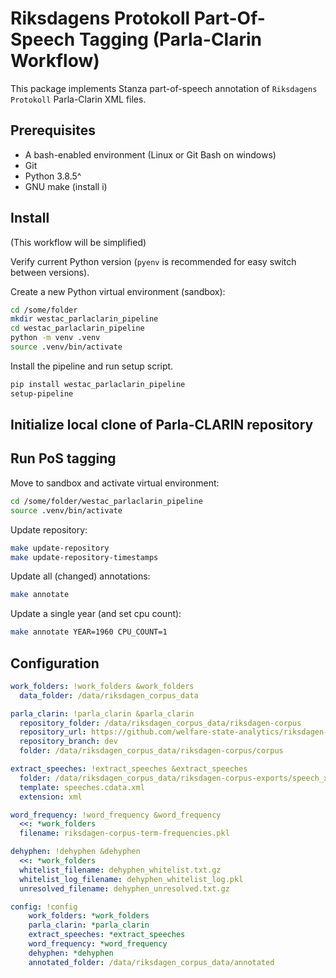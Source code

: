 # Riksdagens Protokoll Part-Of-Speech Tagging (Parla-Clarin Workflow)

This package implements Stanza part-of-speech annotation of `Riksdagens Protokoll` Parla-Clarin XML files.

## Prerequisites

- A bash-enabled environment (Linux or Git Bash on windows)
- Git
- Python 3.8.5^
- GNU make (install i)

## Install

(This workflow will be simplified)

Verify current Python version (`pyenv` is recommended for easy switch between versions).

Create a new Python virtual environment (sandbox):

```bash
cd /some/folder
mkdir westac_parlaclarin_pipeline
cd westac_parlaclarin_pipeline
python -m venv .venv
source .venv/bin/activate
```

Install the pipeline and run setup script.

```bash
pip install westac_parlaclarin_pipeline
setup-pipeline
```

## Initialize local clone of Parla-CLARIN repository

## Run PoS tagging

Move to sandbox and activate virtual environment:

```bash
cd /some/folder/westac_parlaclarin_pipeline
source .venv/bin/activate
```

Update repository:

```bash
make update-repository
make update-repository-timestamps
```

Update all (changed) annotations:

```bash
make annotate
```

Update a single year (and set cpu count):

```bash
make annotate YEAR=1960 CPU_COUNT=1
```

## Configuration


```yaml
work_folders: !work_folders &work_folders
  data_folder: /data/riksdagen_corpus_data

parla_clarin: !parla_clarin &parla_clarin
  repository_folder: /data/riksdagen_corpus_data/riksdagen-corpus
  repository_url: https://github.com/welfare-state-analytics/riksdagen-corpus.git
  repository_branch: dev
  folder: /data/riksdagen_corpus_data/riksdagen-corpus/corpus

extract_speeches: !extract_speeches &extract_speeches
  folder: /data/riksdagen_corpus_data/riksdagen-corpus-exports/speech_xml
  template: speeches.cdata.xml
  extension: xml

word_frequency: !word_frequency &word_frequency
  <<: *work_folders
  filename: riksdagen-corpus-term-frequencies.pkl

dehyphen: !dehyphen &dehyphen
  <<: *work_folders
  whitelist_filename: dehyphen_whitelist.txt.gz
  whitelist_log_filename: dehyphen_whitelist_log.pkl
  unresolved_filename: dehyphen_unresolved.txt.gz

config: !config
    work_folders: *work_folders
    parla_clarin: *parla_clarin
    extract_speeches: *extract_speeches
    word_frequency: *word_frequency
    dehyphen: *dehyphen
    annotated_folder: /data/riksdagen_corpus_data/annotated
```

